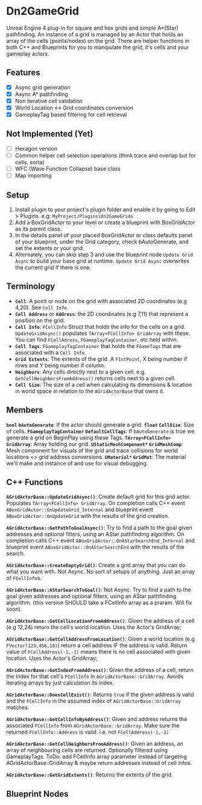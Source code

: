 # Dn2GameGrid

Unreal Engine 4 plug-in for square and hex grids and simple A*(Star) pathfinding. An instance of a grid is managed by an Actor that holds an array of the cells (points/nodes) on the grid. There are helper functions in both C++ and Blueprints for you to manipulate the grid, it's cells and your gameplay actors.

## Features
- [x] Async grid generation
- [x] Async A* pathfinding
- [x] Non iterative cell validation
- [x] World Location <-> Grid coordinates conversion
- [x] GameplayTag based filtering for cell retrieval

## Not Implemented (Yet)
- [ ] Hexagon version
- [ ] Common helper cell selection operations (think trace and overlap but for cells, sorta)
- [ ] WFC (Wave Function Collapse) base class
- [ ] Map importing

## Setup
1. Install plugin to your project's plugin folder and enable it by going to Edit > Plugins. e.g: `MyProject/Plugins\Dn2GameGrids`
2. Add a BoxGridActor to your level or create a blueprint with BoxGridActor as its parent class.
3. In the details panel of your placed BoxGridActor  or class defaults panel of your blueprint, under the Grid category, check bAutoGenerate, and set the extents or your grid.
4. Alternately, you can skip step 3 and use the blueprint node `Update Grid Async` to build your base grid at runtime. `Update Grid Async` overwrites the current grid if there is one.

## Terminology
- **`Cell`**: A point or node on the grid with associated 2D coordinates (e.g 4,20). See `Cell Info`.
- **`Cell Address`** or **`Address`**: the 2D coordinates (e.g 7,11) that represent a position on the grid.
- **`Cell Info`**: `FCellInfo` Struct that holds the info for the cells on a grid. `UpdateGridAsync()` populates `TArray<FCellInfo> GridArray` with these. You can find `FCellAdress`, `FGameplayTagContainer`, etc held within.
- **`Cell Tags`**: `FGameplayTagContainer` that holds the `FGameTags` that are associated with a `Cell Info`.
- **`Grid Extents`**: The extents of the grid. A `FIntPoint`, X being number if rows and Y being number if column.
- **`Neighbors`**: Any cells directly next to a given cell. e.g. `GetCellNeighborsFromAddress()` returns cells next to a given cell.
- **`Cell Size`**: The size of a cell when calculating its dimensions & location in world space in relation to the `AGridActorBase` that owns it.

## Members
**`bool` `bAutoGenerate`**: If the actor should generate a grid.
**`float` `CellSize`**: Size of cells.
**`FGameplayTagContainer` `DefaultCellTags`**: If `bAutoGenerate` is true we generate a grid on BeginPlay using these Tags.
**`TArray<FCellInfo>` `GridArray`**: Array holding our grid.
**`UStaticMeshComponent*` `GridMeshComp`**: Mesh component for visuals of the grid and trace collisions for world locations <> grid address conversions.
**`UMaterial*` `GridMat`**:	The material we'll make and instance of and use for visual debugging.

## C++ Functions
**`AGridActorBase::UpdateGridAsync()`**: Create default grid for this grid actor. Populates `TArray<FCellInfo> GridArray`. On completion calls C++ event `ABoxGridActor::OnUpdateGrid_Internal` and blueprint event `ABoxGridActor::OnUpdateGrid` with the results of the grid creation.

**`AGridActorBase::GetPathToGoalAsync()`**: Try to find a path to the goal given addresses and optional filters, using an AStar pathfinding algorithm. On completion calls C++ event `ABoxGridActor::OnAStarSearchEnd_Internal` and blueprint event `ABoxGridActor::OnAStarSearchEnd` with the results of the search.

**`AGridActorBase::CreateEmptyGrid()`**: Create a grid array that you can do what you want with. Not Async. No sort of setups of anything. Just an array of `FCellInfo`s.

**`AGridActorBase::AStarSearchToGoal()`**: Not Async. Try to find a path to the goal given addresses and optional filters, using an AStar pathfinding algorithm. (this version SHOULD take a FCellInfo array as a praram. Will fix soon).

**`AGridActorBase::GetCellLocationFromAddress()`**: Given the address of a cell (e.g 12,24) return the cell's world location. Uses the Actor's GridArray;

**`AGridActorBase::GetCellAddressFromLocation()`**: Given a world location (e.g `FVector(123,456,10)`) return a cell address IF the address is valid. Return value of `FCellAddress(-1,-1)` means there is no cell associated with given location. Uses the Actor's GridArray;

**`AGridActorBase::GetIndexFromAddress()`**: Given the address of a cell, return the Index for that cell's `FCellInfo` in `AGridActorBase::GridArray`. Avoids iterating arrays by just calculation its index.

**`AGridActorBase::DoesCellExist()`**: Returns `true` if the given address is valid and the `FCellInfo` in the assumed index of `AGridActorBase::GridArray` matches.

**`AGridActorBase::GetCellInfoByAddress()`**: Given and address returns the associated `FCellInfo` from `AGridActorBase::GridArray`. Make sure the returned `FCellInfo::Address` is valid. i.e. not `FCellAddress(-1,-1)`

**`AGridActorBase::GetCellNeighborsFromAddress()`**: Given an address, an array of neighbouring cells are returned. Optionally filtered using GameplayTags. ToDo: add FCellInfo array parameter instead of targeting AGridActorBase::GridArray & maybe return addresses instead of cell infos.

**`AGridActorBase::GetGridExtents()`**: Returns the extents of the grid.



## Blueprint Nodes